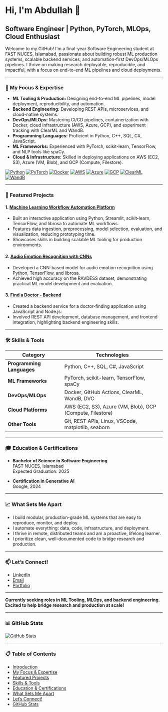 # Hi, I'm Abdullah 👋

## Software Engineer | Python, PyTorch, MLOps, Cloud Enthusiast

Welcome to my GitHub! I'm a final-year Software Engineering student at FAST NUCES, Islamabad, passionate about building robust ML production systems, scalable backend services, and automation-first DevOps/MLOps pipelines. I thrive on making research deployable, reproducible, and impactful, with a focus on end-to-end ML pipelines and cloud deployments.

---

### 🌟 My Focus & Expertise

- **ML Tooling & Production:** Designing end-to-end ML pipelines, model deployment, reproducibility, and automation.
- **Backend Engineering:** Developing REST APIs, microservices, and cloud-native systems.
- **DevOps/MLOps:** Mastering CI/CD pipelines, containerization with Docker, cloud infrastructure (AWS, Azure, GCP), and experiment tracking with ClearML and WandB.
- **Programming Languages:** Proficient in Python, C++, SQL, C#, JavaScript.
- **ML Frameworks:** Experienced with PyTorch, scikit-learn, TensorFlow, and NLP tools like spaCy.
- **Cloud & Infrastructure:** Skilled in deploying applications on AWS (EC2, S3), Azure (VM, Blob), and GCP (Compute, Filestore).

[![Python](https://img.shields.io/badge/Python-3776AB?style=for-the-badge&logo=python&logoColor=white)](https://www.python.org/)
[![PyTorch](https://img.shields.io/badge/PyTorch-%23EE4C2C.svg?style=for-the-badge&logo=PyTorch&logoColor=white)](https://pytorch.org/)
[![Docker](https://img.shields.io/badge/Docker-2CA5E0?style=for-the-badge&logo=docker&logoColor=white)](https://www.docker.com/)
[![AWS](https://img.shields.io/badge/AWS-%23FF9900.svg?style=for-the-badge&logo=amazon-aws&logoColor=white)](https://aws.amazon.com/)
[![Azure](https://img.shields.io/badge/Azure-0078D4?style=for-the-badge&logo=microsoftazure&logoColor=white)](https://azure.microsoft.com/)
[![GCP](https://img.shields.io/badge/Google%20Cloud%20Platform-4285F4?style=for-the-badge&logo=google-cloud&logoColor=white)](https://cloud.google.com/)
[![ClearML](https://img.shields.io/badge/ClearML-3572A5?style=for-the-badge&logo=clearml&logoColor=white)](https://clear.ml/)
[![WandB](https://img.shields.io/badge/WandB-8BE0A6?style=for-the-badge&logo=wandb&logoColor=white)](https://wandb.ai/)

---

### 🚀 Featured Projects

#### 1. [Machine Learning Workflow Automation Platform](https://github.com/Abdullah9213/ml-workflow-automation)
- Built an interactive application using Python, Streamlit, scikit-learn, TensorFlow, and librosa to automate ML workflows.
- Features data ingestion, preprocessing, model selection, evaluation, and visualization, reducing prototyping time.
- Showcases skills in building scalable ML tooling for production environments.

#### 2. [Audio Emotion Recognition with CNNs](https://github.com/Abdullah9213/audio-emotion-recognition)
- Developed a CNN-based model for audio emotion recognition using Python, TensorFlow, and librosa.
- Achieved high accuracy on the RAVDESS dataset, demonstrating practical ML model development and evaluation.

#### 3. [Find a Doctor - Backend](https://github.com/Abdullah9213/findadoctor-backend)
- Created a backend service for a doctor-finding application using JavaScript and Node.js.
- Involved REST API development, database management, and frontend integration, highlighting backend engineering skills.

---

### 🛠️ Skills & Tools

| **Category**          | **Technologies**                                      |
|-----------------------|------------------------------------------------------|
| **Programming Languages** | Python, C++, SQL, C#, JavaScript                   |
| **ML Frameworks**     | PyTorch, scikit-learn, TensorFlow, spaCy           |
| **DevOps/MLOps**      | Docker, GitHub Actions, ClearML, WandB, DVC        |
| **Cloud Platforms**   | AWS (EC2, S3), Azure (VM, Blob), GCP (Compute, Filestore) |
| **Other Tools**       | Git, REST APIs, Linux, VSCode, matplotlib, seaborn |

---

### 🎓 Education & Certifications

- **Bachelor of Science in Software Engineering**  
  FAST NUCES, Islamabad  
  Expected Graduation: 2025

- **Certification in Generative AI**  
  Google, 2024

---

### 📈 What Sets Me Apart

- I build modular, production-grade ML systems that are easy to reproduce, monitor, and deploy.
- I automate everything: data, code, infrastructure, and deployment.
- I thrive in remote, distributed teams and am a proactive, lifelong learner.
- I prioritize clean, well-documented code to bridge research and production.

---

### 📫 Let’s Connect!

- [LinkedIn](https://linkedin.com/in/Abdullah9213)
- [Email](mailto:your.email@example.com)
- [Portfolio](https://yourportfolio.com)

---

**Currently seeking roles in ML Tooling, MLOps, and backend engineering. Excited to help bridge research and production at scale!**

---

### 📊 GitHub Stats

[![GitHub Stats](https://github-readme-stats.vercel.app/api?username=Abdullah9213&show_icons=true)](https://github.com/anuraghazra/github-readme-stats)

---

### 📋 Table of Contents

- [Introduction](#hi-im-abdullah-)
- [My Focus & Expertise](#-my-focus--expertise)
- [Featured Projects](#-featured-projects)
- [Skills & Tools](#-skills--tools)
- [Education & Certifications](#-education--certifications)
- [What Sets Me Apart](#-what-sets-me-apart)
- [Let’s Connect!](#-lets-connect)
- [GitHub Stats](#-github-stats)
